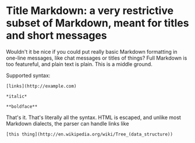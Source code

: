 # Title Markdown: a very restrictive subset of Markdown, meant for titles and short messages

Wouldn't it be nice if you could put really basic Markdown formatting in one-line messages, like chat messages or titles of things? Full Markdown is too featureful, and plain text is plain. This is a middle ground.

Supported syntax:

```
[links](http://example.com)

*italic*

**boldface**
```

That's it. That's literally all the syntax. HTML is escaped, and unlike most Markdown dialects, the parser can handle links like

    [this thing](http://en.wikipedia.org/wiki/Tree_(data_structure))
